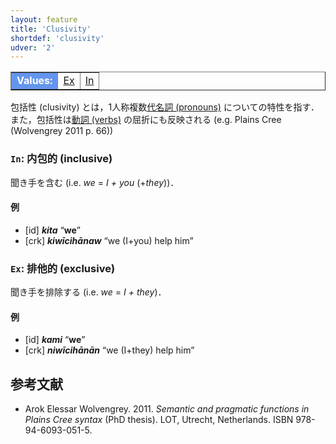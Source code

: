```yaml
---
layout: feature
title: 'Clusivity'
shortdef: 'clusivity'
udver: '2'
---
```


<table class="typeindex" border="1">
<tr>
  <td style="background-color:cornflowerblue;color:white"><strong>Values:</strong> </td>
  <td><a href="#Ex">Ex</a></td>
  <td><a href="#In">In</a></td>
</tr>
</table>

包括性 (clusivity) とは，1人称複数[代名詞 (pronouns)](u-pos/PRON) についての特性を指す．また，包括性は[動詞 (verbs)](u-pos/VERB) の屈折にも反映される (e.g. Plains Cree (Wolvengrey 2011 p. 66))

### <a name="In">`In`</a>: 内包的 (inclusive)

聞き手を含む (i.e. _we_ = _I + you_ (+_they_))．

#### 例

* [id] _<b>kita</b>_ “<b>we</b>”
* [crk] _<b>kiwīcihānaw</b>_ “we (I+you) help him”

### <a name="Ex">`Ex`</a>: 排他的 (exclusive)

聞き手を排除する (i.e. _we_ = _I + they_)．

#### 例

* [id] _<b>kami</b>_ “<b>we</b>”
* [crk] _<b>niwīcihānān</b>_ “we (I+they) help him”

## 参考文献

* Arok Elessar Wolvengrey. 2011. _Semantic and pragmatic functions in Plains Cree syntax_ (PhD thesis). LOT, Utrecht, Netherlands. ISBN 978-94-6093-051-5.
